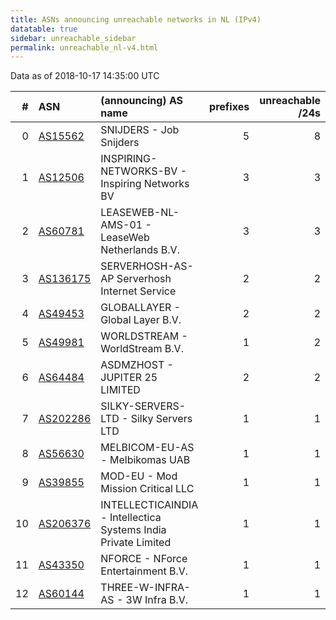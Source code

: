 ```yaml
---
title: ASNs announcing unreachable networks in NL (IPv4)
datatable: true
sidebar: unreachable_sidebar
permalink: unreachable_nl-v4.html
---
```


Data as of 2018-10-17 14:35:00 UTC


<div class="datatable-begin"></div>

|   # | ASN                                      | (announcing) AS name                                           |   prefixes |   unreachable /24s |
|----:|:-----------------------------------------|:---------------------------------------------------------------|-----------:|-------------------:|
|   0 | [AS15562](unreachable_AS15562-v4.html)   | SNIJDERS - Job Snijders                                        |          5 |                  8 |
|   1 | [AS12506](unreachable_AS12506-v4.html)   | INSPIRING-NETWORKS-BV - Inspiring Networks BV                  |          3 |                  3 |
|   2 | [AS60781](unreachable_AS60781-v4.html)   | LEASEWEB-NL-AMS-01 - LeaseWeb Netherlands B.V.                 |          3 |                  3 |
|   3 | [AS136175](unreachable_AS136175-v4.html) | SERVERHOSH-AS-AP Serverhosh Internet Service                   |          2 |                  2 |
|   4 | [AS49453](unreachable_AS49453-v4.html)   | GLOBALLAYER - Global Layer B.V.                                |          2 |                  2 |
|   5 | [AS49981](unreachable_AS49981-v4.html)   | WORLDSTREAM - WorldStream B.V.                                 |          1 |                  2 |
|   6 | [AS64484](unreachable_AS64484-v4.html)   | ASDMZHOST - JUPITER 25 LIMITED                                 |          2 |                  2 |
|   7 | [AS202286](unreachable_AS202286-v4.html) | SILKY-SERVERS-LTD - Silky Servers LTD                          |          1 |                  1 |
|   8 | [AS56630](unreachable_AS56630-v4.html)   | MELBICOM-EU-AS - Melbikomas UAB                                |          1 |                  1 |
|   9 | [AS39855](unreachable_AS39855-v4.html)   | MOD-EU - Mod Mission Critical LLC                              |          1 |                  1 |
|  10 | [AS206376](unreachable_AS206376-v4.html) | INTELLECTICAINDIA - Intellectica Systems India Private Limited |          1 |                  1 |
|  11 | [AS43350](unreachable_AS43350-v4.html)   | NFORCE - NForce Entertainment B.V.                             |          1 |                  1 |
|  12 | [AS60144](unreachable_AS60144-v4.html)   | THREE-W-INFRA-AS - 3W Infra B.V.                               |          1 |                  1 |

<div class="datatable-end"></div>